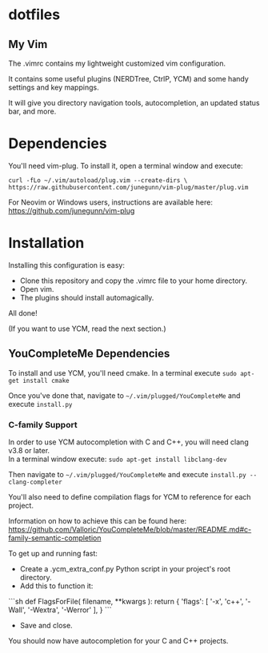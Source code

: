# dotfiles

## My Vim

The .vimrc contains my lightweight customized vim configuration.  

It contains some useful plugins (NERDTree, CtrlP, YCM) and some handy settings and key mappings.

It will give you directory navigation tools, autocompletion, an updated status bar, and more.

<h1>Dependencies</h1>

You'll need vim-plug.  To install it, open a terminal window and execute:

`curl -fLo ~/.vim/autoload/plug.vim --create-dirs \`
<br>`https://raw.githubusercontent.com/junegunn/vim-plug/master/plug.vim`

For Neovim or Windows users, instructions are available here: https://github.com/junegunn/vim-plug

<h1>Installation</h1>

Installing this configuration is easy:

<ul>
  <li>Clone this repository and copy the .vimrc file to your home directory.
  <li>Open vim.
  <li>The plugins should install automagically.  
</ul>

All done!

(If you want to use YCM, read the next section.)

## YouCompleteMe Dependencies

To install and use YCM, you'll need cmake.  In a terminal execute `sudo apt-get install cmake`

Once you've done that, navigate to `~/.vim/plugged/YouCompleteMe` and execute  `install.py`

### C-family Support

In order to use YCM autocompletion with C and C++, you will need clang v3.8 or later.
<br>In a terminal window execute: `sudo apt-get install libclang-dev`

Then navigate to `~/.vim/plugged/YouCompleteMe` and execute  `install.py --clang-completer`

You'll also need to define compilation flags for YCM to reference for each project.

Information on how to achieve this can be found here: 
https://github.com/Valloric/YouCompleteMe/blob/master/README.md#c-family-semantic-completion

To get up and running fast:
<ul>
<li>Create a .ycm_extra_conf.py Python script in your project's root directory.</li>
<li>Add this to function it:</li></ul>
```sh
def FlagsForFile( filename, **kwargs ):
  return {
    'flags': [ '-x', 'c++', '-Wall', '-Wextra', '-Werror' ],
    }
```
<ul><li>Save and close.</li></ul>

You should now have autocompletion for your C and C++ projects.
